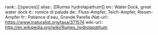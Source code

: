 

rank:: [[species]]
alias:: [[Rumex hydrolapathum]]
en:: Water Dock, great water dock
it:: romice di palude
de:: Fluss-Ampfer, Teich-Ampfer, Riesen-Ampfer
fr:: Patience d'eau, Grande Parelle
iNat-url:: https://www.inaturalist.org/taxa/371574
wiki-url:: http://en.wikipedia.org/wiki/Rumex_hydrolapathum